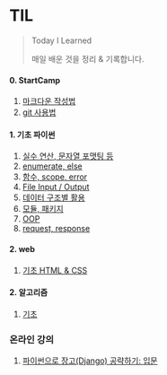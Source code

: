 # TIL

> Today I Learned
>
> 매일 배운 것을 정리 & 기록합니다.



#### 0. StartCamp

1. [마크다운 작성법](https://github.com/SJ12896/TIL/blob/master/startcamp/day1/markdown.md) 
2. [git 사용법](https://github.com/SJ12896/TIL/blob/master/startcamp/day3/git.md)



#### 1. 기초 파이썬

1. [실수 연산, 문자열 포맷팅 등](https://github.com/SJ12896/TIL/blob/master/python/0118.md) 
2. [enumerate, else](https://github.com/SJ12896/TIL/blob/master/python/0119.md) 
3. [함수, scope, error](https://github.com/SJ12896/TIL/blob/master/python/0120.md) 
4. [File Input / Output](https://github.com/SJ12896/TIL/blob/master/python/0122.md) 
5. [데이터 구조별 활용](https://github.com/SJ12896/TIL/blob/master/python/0125.md)
6. [모듈, 패키지](https://github.com/SJ12896/TIL/blob/master/python/0126.md)
7. [OOP](https://github.com/SJ12896/TIL/blob/master/python/0127.md)
8. [request, response](https://github.com/SJ12896/TIL/blob/master/python/0129.md)



#### 2. web

1. [기초 HTML & CSS](https://github.com/SJ12896/TIL/blob/master/web/0201.md)



#### 2. 알고리즘

1. [기초](https://github.com/SJ12896/TIL/blob/master/algorithm/README.md)



### 온라인 강의

1. [파이썬으로 장고(Django) 공략하기: 입문]()





